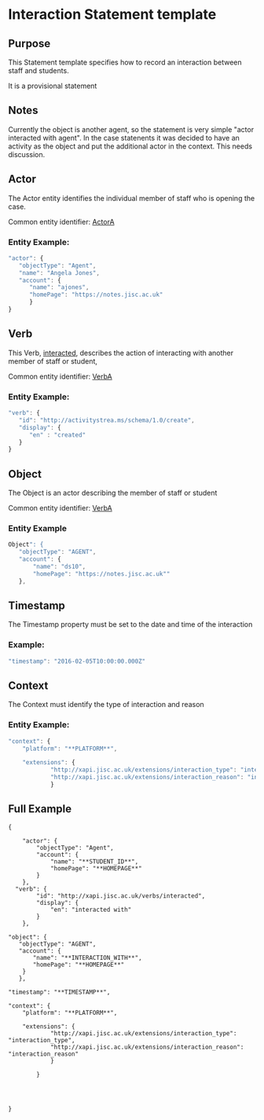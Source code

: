 # Interaction Statement template

## Purpose
This Statement template specifies how to record an interaction between staff and students.

It is a provisional statement

## Notes

Currently the object is another agent, so the statement is very simple "actor interacted with agent". In the case statenents it was decided to have an activity as the object and put the additional actor in the context. This needs discussion. 

## Actor
The Actor entity identifies the individual member of staff who is opening the case.

Common entity identifier: [ActorA](/common_structures.md#actora)

### Entity Example:

``` Javascript
"actor": {
   "objectType": "Agent",
   "name": "Angela Jones",
   "account": {
      "name": "ajones",
      "homePage": "https://notes.jisc.ac.uk"
      }
}
```

## Verb
This Verb, [interacted](/vocabulary.md#created), describes the action of interacting with another member of staff or student,

Common entity identifier: [VerbA](/common_structures.md#verba)

### Entity Example:

``` javascript
"verb": {
   "id": "http://activitystrea.ms/schema/1.0/create",
   "display": {
      "en" : "created"
   }
}
```

## Object
The Object is an actor describing the member of staff or student

Common entity identifier: [VerbA](/common_structures.md#verba)

### Entity Example

``` javascript
Object": {
   "objectType": "AGENT",
   "account": {
       "name": "ds10",
       "homePage": "https://notes.jisc.ac.uk""
   },

```

## Timestamp

The Timestamp property must be set to the date and time of the interaction

### Example:

``` javascript
"timestamp": "2016-02-05T10:00:00.000Z"
```

## Context
The Context must identify the type of interaction and reason


### Entity Example:

``` javascript
"context": {
	"platform": "**PLATFORM**",

    "extensions": {
			"http://xapi.jisc.ac.uk/extensions/interaction_type": "interaction_type",
			"http://xapi.jisc.ac.uk/extensions/interaction_reason": "interaction_reason"
			}
```
## Full Example

```
{
	
    "actor": {
        "objectType": "Agent",
        "account": {
			"name": "**STUDENT_ID**",
			"homePage": "**HOMEPAGE**"
        }
    },
  "verb": {
        "id": "http://xapi.jisc.ac.uk/verbs/interacted",
        "display": {
            "en": "interacted with"
        }
    },

"object": {
   "objectType": "AGENT",
   "account": {
       "name": "**INTERACTION_WITH**",
       "homePage": "**HOMEPAGE**"
    }
   },

"timestamp": "**TIMESTAMP**",

"context": {
	"platform": "**PLATFORM**",

    "extensions": {
			"http://xapi.jisc.ac.uk/extensions/interaction_type": "interaction_type",
			"http://xapi.jisc.ac.uk/extensions/interaction_reason": "interaction_reason"
			}
				
        }
        



}
```
